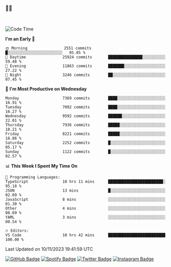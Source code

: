 ### 🤙🍺

<!-- <a href="https://github-readme-stats.vercel.app/api?username=hzak2xx&count_private=true&show_icons=true&theme=dracula">
  <img align="center" src="https://github-readme-stats.vercel.app/api?username=hzak2xx&count_private=true&show_icons=true&theme=dracula" />
</a>
</br> -->
</br>

<!--START_SECTION:waka-->
![Code Time](http://img.shields.io/badge/Code%20Time-2%2C898%20hrs%2047%20mins-blue)

**I'm an Early 🐤** 

```text
🌞 Morning                2551 commits        █░░░░░░░░░░░░░░░░░░░░░░░░   05.85 % 
🌆 Daytime                25924 commits       ███████████████░░░░░░░░░░   59.48 % 
🌃 Evening                11863 commits       ███████░░░░░░░░░░░░░░░░░░   27.22 % 
🌙 Night                  3246 commits        ██░░░░░░░░░░░░░░░░░░░░░░░   07.45 % 
```
📅 **I'm Most Productive on Wednesday** 

```text
Monday                   7369 commits        ████░░░░░░░░░░░░░░░░░░░░░   16.91 % 
Tuesday                  7092 commits        ████░░░░░░░░░░░░░░░░░░░░░   16.27 % 
Wednesday                9592 commits        ██████░░░░░░░░░░░░░░░░░░░   22.01 % 
Thursday                 7936 commits        █████░░░░░░░░░░░░░░░░░░░░   18.21 % 
Friday                   8221 commits        █████░░░░░░░░░░░░░░░░░░░░   18.86 % 
Saturday                 2252 commits        █░░░░░░░░░░░░░░░░░░░░░░░░   05.17 % 
Sunday                   1122 commits        █░░░░░░░░░░░░░░░░░░░░░░░░   02.57 % 
```


📊 **This Week I Spent My Time On** 

```text
💬 Programming Languages: 
TypeScript               10 hrs 11 mins      ████████████████████████░   95.18 % 
JSON                     13 mins             █░░░░░░░░░░░░░░░░░░░░░░░░   02.09 % 
JavaScript               8 mins              ░░░░░░░░░░░░░░░░░░░░░░░░░   01.30 % 
Other                    4 mins              ░░░░░░░░░░░░░░░░░░░░░░░░░   00.69 % 
YAML                     3 mins              ░░░░░░░░░░░░░░░░░░░░░░░░░   00.54 % 

🔥 Editors: 
VS Code                  10 hrs 42 mins      █████████████████████████   100.00 % 
```


 Last Updated on 10/11/2023 19:41:59 UTC
<!--END_SECTION:waka-->

[![GitHub Badge](https://img.shields.io/badge/GitHub-100000?style=for-the-badge&logo=github&logoColor=white)](https://github.com/hzak2xx)
[![Spotify Badge](https://img.shields.io/badge/Spotify-1ED760?&style=for-the-badge&logo=spotify&logoColor=white)](https://open.spotify.com/user/uf90s6sbbh75a1mt44clkhkvf)
[![Twitter Badge](https://img.shields.io/badge/Twitter-1DA1F2?style=for-the-badge&logo=twitter&logoColor=white)](https://twitter.com/hzak2xx)
[![Instagram Badge](https://img.shields.io/badge/Instagram-E4405F?style=for-the-badge&logo=instagram&logoColor=white)](https://www.instagram.com/hzak2xx/)
